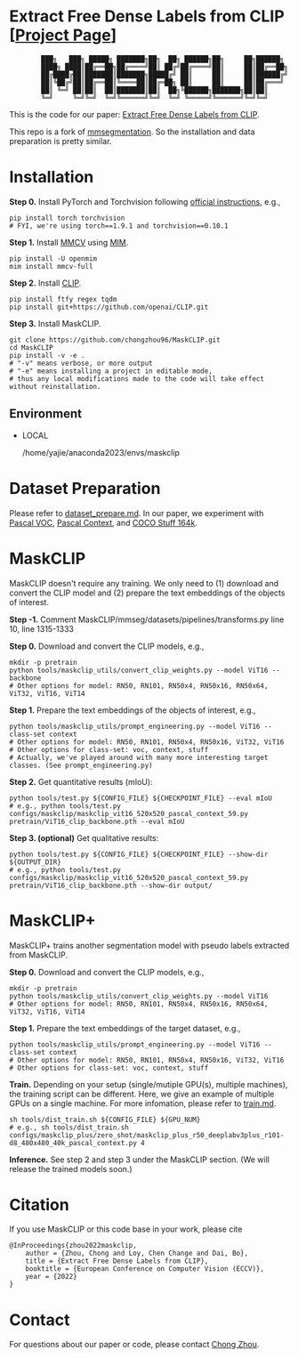 # Extract Free Dense Labels from CLIP [[Project Page](https://www.mmlab-ntu.com/project/maskclip/)]
```
        ███╗   ███╗ █████╗ ███████╗██╗  ██╗ ██████╗██╗     ██╗██████╗
        ████╗ ████║██╔══██╗██╔════╝██║ ██╔╝██╔════╝██║     ██║██╔══██╗
        ██╔████╔██║███████║███████╗█████╔╝ ██║     ██║     ██║██████╔╝
        ██║╚██╔╝██║██╔══██║╚════██║██╔═██╗ ██║     ██║     ██║██╔═══╝
        ██║ ╚═╝ ██║██║  ██║███████║██║  ██╗╚██████╗███████╗██║██║
        ╚═╝     ╚═╝╚═╝  ╚═╝╚══════╝╚═╝  ╚═╝ ╚═════╝╚══════╝╚═╝╚═╝
```
This is the code for our paper: [Extract Free Dense Labels from CLIP](https://arxiv.org/abs/2112.01071).

This repo is a fork of [mmsegmentation](https://github.com/open-mmlab/mmsegmentation). So the installation and data preparation is pretty similar.

# Installation
**Step 0.** Install PyTorch and Torchvision following [official instructions](https://pytorch.org/get-started/locally/), e.g.,

```shell
pip install torch torchvision
# FYI, we're using torch==1.9.1 and torchvision==0.10.1
```

**Step 1.** Install [MMCV](https://github.com/open-mmlab/mmcv) using [MIM](https://github.com/open-mmlab/mim).
```shell
pip install -U openmim
mim install mmcv-full
```

**Step 2.** Install [CLIP](https://github.com/openai/CLIP).
```shell
pip install ftfy regex tqdm
pip install git+https://github.com/openai/CLIP.git
```

**Step 3.** Install MaskCLIP.
```shell
git clone https://github.com/chongzhou96/MaskCLIP.git
cd MaskCLIP
pip install -v -e .
# "-v" means verbose, or more output
# "-e" means installing a project in editable mode,
# thus any local modifications made to the code will take effect without reinstallation.
```

## Environment
+ LOCAL

    /home/yajie/anaconda2023/envs/maskclip

# Dataset Preparation
Please refer to [dataset_prepare.md](docs/en/dataset_prepare.md#prepare-datasets). In our paper, we experiment with [Pascal VOC](docs/en/dataset_prepare.md#pascal-voc), [Pascal Context](docs/en/dataset_prepare.md#pascal-context), and [COCO Stuff 164k](docs/en/dataset_prepare.md#coco-stuff-164k).

# MaskCLIP
MaskCLIP doesn't require any training. We only need to (1) download and convert the CLIP model and (2) prepare the text embeddings of the objects of interest.


**Step -1.** Comment MaskCLIP/mmseg/datasets/pipelines/transforms.py line 10, line 1315-1333

**Step 0.** Download and convert the CLIP models, e.g.,
```shell
mkdir -p pretrain
python tools/maskclip_utils/convert_clip_weights.py --model ViT16 --backbone
# Other options for model: RN50, RN101, RN50x4, RN50x16, RN50x64, ViT32, ViT16, ViT14
```

**Step 1.** Prepare the text embeddings of the objects of interest, e.g.,
```shell
python tools/maskclip_utils/prompt_engineering.py --model ViT16 --class-set context
# Other options for model: RN50, RN101, RN50x4, RN50x16, ViT32, ViT16
# Other options for class-set: voc, context, stuff
# Actually, we've played around with many more interesting target classes. (See prompt_engineering.py)
```

**Step 2.** Get quantitative results (mIoU):
```shell
python tools/test.py ${CONFIG_FILE} ${CHECKPOINT_FILE} --eval mIoU
# e.g., python tools/test.py configs/maskclip/maskclip_vit16_520x520_pascal_context_59.py pretrain/ViT16_clip_backbone.pth --eval mIoU
```

**Step 3. (optional)** Get qualitative results:
```shell
python tools/test.py ${CONFIG_FILE} ${CHECKPOINT_FILE} --show-dir ${OUTPUT_DIR}
# e.g., python tools/test.py configs/maskclip/maskclip_vit16_520x520_pascal_context_59.py pretrain/ViT16_clip_backbone.pth --show-dir output/
```

# MaskCLIP+
MaskCLIP+ trains another segmentation model with pseudo labels extracted from MaskCLIP.

**Step 0.** Download and convert the CLIP models, e.g.,
```shell
mkdir -p pretrain
python tools/maskclip_utils/convert_clip_weights.py --model ViT16
# Other options for model: RN50, RN101, RN50x4, RN50x16, RN50x64, ViT32, ViT16, ViT14
```

**Step 1.** Prepare the text embeddings of the target dataset, e.g.,
```shell
python tools/maskclip_utils/prompt_engineering.py --model ViT16 --class-set context
# Other options for model: RN50, RN101, RN50x4, RN50x16, ViT32, ViT16
# Other options for class-set: voc, context, stuff
```

**Train.** Depending on your setup (single/mutiple GPU(s), multiple machines), the training script can be different. Here, we give an example of multiple GPUs on a single machine. For more infomation, please refer to [train.md](docs/en/train.md).
```shell
sh tools/dist_train.sh ${CONFIG_FILE} ${GPU_NUM}
# e.g., sh tools/dist_train.sh configs/maskclip_plus/zero_shot/maskclip_plus_r50_deeplabv3plus_r101-d8_480x480_40k_pascal_context.py 4
```

**Inference.** See step 2 and step 3 under the MaskCLIP section. (We will release the trained models soon.)


# Citation
If you use MaskCLIP or this code base in your work, please cite
```
@InProceedings{zhou2022maskclip,
    author = {Zhou, Chong and Loy, Chen Change and Dai, Bo},
    title = {Extract Free Dense Labels from CLIP},
    booktitle = {European Conference on Computer Vision (ECCV)},
    year = {2022}
}
```

# Contact
For questions about our paper or code, please contact [Chong Zhou](mailto:chong033@ntu.edu.sg).